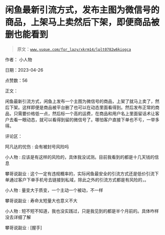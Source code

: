 # 闲鱼最新引流方式，发布主图为微信号的商品，上架马上卖然后下架，即便商品被删也能看到

> 原文：[`www.yuque.com/for_lazy/xkrm14/lplt0782w6kiogca`](https://www.yuque.com/for_lazy/xkrm14/lplt0782w6kiogca)

作者： 小人物

日期：2023-04-26

点赞数：56

正文：

闲鱼最新引流方式，闲鱼上发布一个主图为微信号的商品，上架了就马上卖了，然后下架。这样即便是商品被平台删了也可以在动态里面看得到。然后发布正常的商品，只需要价格低一点，然后标一个高的运费，在商品和用户名上里面留话术让客户去看一眼动态，就可以看得到留的微信号了。哪怕客户直接下单也不亏，一举多得。

评论区：

阿凡达的忧伤 : 会有被封号风险吗

小人物 : 应该是有这样的风险的，具体我没试测。目前我看到的都是十几天钱的信息

攀哥说副业 : 这个一定有违规概率的，实际闲鱼最安全的引流方式还是低价引流下单通过客户下单手机号去链接到私域，除此之外的引流方式都是有风险的，。

小人物 : 量变大于质变，一个主动一个被动，不一样

攀哥说副业 : 寿命太短量大也意义不大

小人物 : 短不短不知道，我也没实践过，只是我见到的都是半个月前的。具体咋样没去详细了解

攀哥说副业 : [握手]




